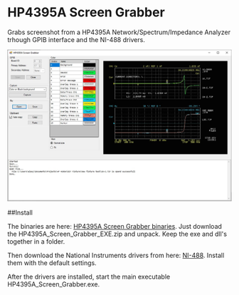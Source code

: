 # HP4395A Screen Grabber

Grabs screenshot from a HP4395A Network/Spectrum/Impedance Analyzer trhough GPIB interface and the NI-488 drivers.

![Screenshot](Images/Screenshot1.JPEG)

##Install

The binaries are here: [HP4395A Screen Grabber binaries](https://github.com/Lexy1972/HP4395A_Screen_Grabber/releases/tag/1.0). Just download the HP4395A_Screen_Grabber_EXE.zip and unpack. Keep the exe and dll's together in a folder.

Then download the National Instruments drivers from here: [NI-488](https://www.ni.com/nl-nl/support/downloads/drivers/download.ni-488-2.html#442610). Install them with the default settings.

After the drivers are installed, start the main executable HP4395A_Screen_Grabber.exe.

